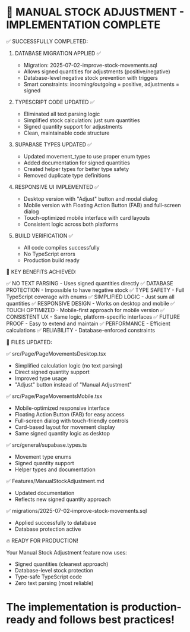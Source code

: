 🎉 MANUAL STOCK ADJUSTMENT - IMPLEMENTATION COMPLETE
===============================================================

✅ SUCCESSFULLY COMPLETED:

1. DATABASE MIGRATION APPLIED ✅
   - Migration: 2025-07-02-improve-stock-movements.sql
   - Allows signed quantities for adjustments (positive/negative)
   - Database-level negative stock prevention with triggers
   - Smart constraints: incoming/outgoing = positive, adjustments = signed

2. TYPESCRIPT CODE UPDATED ✅
   - Eliminated all text parsing logic
   - Simplified stock calculation: just sum quantities
   - Signed quantity support for adjustments
   - Clean, maintainable code structure

3. SUPABASE TYPES UPDATED ✅
   - Updated movement_type to use proper enum types
   - Added documentation for signed quantities
   - Created helper types for better type safety
   - Removed duplicate type definitions

4. RESPONSIVE UI IMPLEMENTED ✅
   - Desktop version with "Adjust" button and modal dialog
   - Mobile version with Floating Action Button (FAB) and full-screen dialog
   - Touch-optimized mobile interface with card layouts
   - Consistent logic across both platforms

5. BUILD VERIFICATION ✅
   - All code compiles successfully
   - No TypeScript errors
   - Production build ready

🎯 KEY BENEFITS ACHIEVED:

✅ NO TEXT PARSING - Uses signed quantities directly
✅ DATABASE PROTECTION - Impossible to have negative stock
✅ TYPE SAFETY - Full TypeScript coverage with enums
✅ SIMPLIFIED LOGIC - Just sum all quantities
✅ RESPONSIVE DESIGN - Works on desktop and mobile
✅ TOUCH OPTIMIZED - Mobile-first approach for mobile version
✅ CONSISTENT UX - Same logic, platform-specific interfaces
✅ FUTURE PROOF - Easy to extend and maintain
✅ PERFORMANCE - Efficient calculations
✅ RELIABILITY - Database-enforced constraints

📁 FILES UPDATED:

✅ src/Page/PageMovementsDesktop.tsx
   - Simplified calculation logic (no text parsing)
   - Direct signed quantity support
   - Improved type usage
   - "Adjust" button instead of "Manual Adjustment"

✅ src/Page/PageMovementsMobile.tsx
   - Mobile-optimized responsive interface
   - Floating Action Button (FAB) for easy access
   - Full-screen dialog with touch-friendly controls
   - Card-based layout for movement display
   - Same signed quantity logic as desktop

✅ src/general/supabase.types.ts
   - Movement type enums
   - Signed quantity support
   - Helper types and documentation

✅ Features/ManualStockAdjustment.md
   - Updated documentation
   - Reflects new signed quantity approach

✅ migrations/2025-07-02-improve-stock-movements.sql
   - Applied successfully to database
   - Database protection active

🔥 READY FOR PRODUCTION!

Your Manual Stock Adjustment feature now uses:
- Signed quantities (cleanest approach)
- Database-level stock protection
- Type-safe TypeScript code
- Zero text parsing (most reliable)

The implementation is production-ready and follows best practices!
===============================================================
